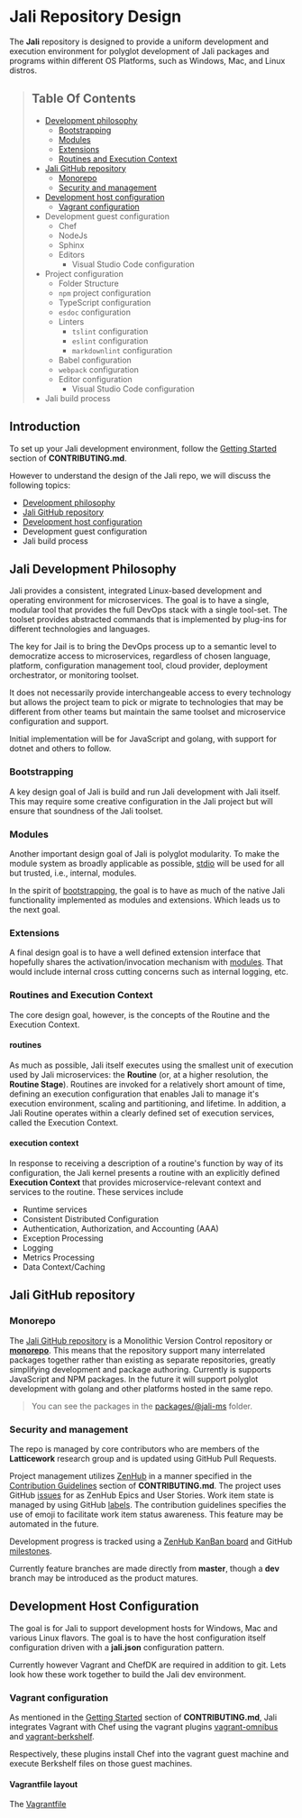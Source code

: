 # Jali Repository Design

[//]: # (Keep lines to 72 characters to leave room for the preview     )
[//]: # (pane.                                                         )

The **Jali** repository is designed to provide a uniform development
and execution environment for polyglot development of Jali packages
and programs within different OS Platforms, such as Windows, Mac, and
Linux distros.

<!-- markdownlint-disable ul-style -->

> ## Table Of Contents
>
> - [Development philosophy](#jali-development-philosophy)
>   - [Bootstrapping](#bootstrapping)
>   - [Modules](#modules)
>   - [Extensions](#extensions)
>   - [Routines and Execution Context](#routines-and-execution-context)
> - [Jali GitHub repository](#jali-github-repository)
>   - [Monorepo](#monorepo)
>   - [Security and management](#security-and-management)
> - [Development host configuration](#development-host-configuration)
>   - [Vagrant configuration](#vagrant-configuration)
> - Development guest configuration
>   - Chef
>   - NodeJs
>   - Sphinx
>   - Editors
>     - Visual Studio Code configuration
> - Project configuration
>   - Folder Structure
>   - `npm` project configuration
>   - TypeScript configuration
>   - `esdoc` configuration
>   - Linters
>     - `tslint` configuration
>     - `eslint` configuration
>     - `markdownlint` configuration
>   - Babel configuration
>   - `webpack` configuration
>   - Editor configuration
>     - Visual Studio Code configuration
> - Jali build process

<!-- markdownlint-enable ul-style -->

## Introduction

To set up your Jali development environment, follow the
[Getting Started](./CONTRIBUTING.md#getting-started) section of
**CONTRIBUTING.md**.

However to understand the design of the Jali repo, we
will discuss the following topics:

- [Development philosophy](#jali-development-philosophy)
- [Jali GitHub repository](#jali-github-repository)
- [Development host configuration](#development-host-configuration)
- Development guest configuration
- Jali build process

## Jali Development Philosophy

Jali provides a consistent, integrated Linux-based development
and operating environment for microservices. The goal is to have a
single, modular tool that provides the full DevOps stack with a
single tool-set. The toolset provides abstracted commands that is
implemented by plug-ins for different technologies and languages.

The key for Jail is to bring the DevOps process up to a
semantic level to democratize access to microservices, regardless of
chosen language, platform, configuration management tool, cloud
provider, deployment orchestrator, or monitoring toolset.

It does not necessarily provide interchangeable access to every
technology but allows the project team to pick or migrate to
technologies that may be different from other teams but maintain the
same toolset and microservice configuration and support.

Initial implementation will be for JavaScript and golang, with support
for dotnet and others to follow.

### Bootstrapping

A key design goal of Jali is build and run Jali development with Jali
itself. This may require some creative configuration in the Jali
project but will ensure that soundness of the Jali toolset.

### Modules

Another important design goal of Jali is polyglot modularity. To make
the module system as broadly applicable as possible,
[stdio](http://man7.org/linux/man-pages/man3/stdio.3.html) will be used
for all but trusted, i.e., internal, modules.

In the spirit of [bootstrapping](#bootstrapping), the goal is to have
as much of the native Jali functionality implemented as modules and
extensions. Which leads us to the next goal.

### Extensions

A final design goal is to have a well defined extension interface that
hopefully shares the activation/invocation mechanism with
[modules](#/modules). That would include internal cross cutting concerns
such as internal logging, etc.

### Routines and Execution Context

The core design goal, however, is the concepts of the Routine and
the Execution Context.

#### routines

As much as possible, Jali itself executes using the smallest unit of
execution used by Jali microservices: the **Routine**
(or, at a higher resolution, the **Routine Stage**). Routines are
invoked for a relatively short amount of time, defining an
execution configuration that enables Jali to manage it's execution
environment, scaling and partitioning, and lifetime. In addition,
a Jali Routine operates within a clearly defined set of execution
services, called the Execution Context.

#### execution context

In response to receiving a description of a routine's function by way of
its configuration, the Jali kernel presents a routine with an explicitly
defined **Execution Context** that provides microservice-relevant
context and services to the routine. These services include

- Runtime services
- Consistent Distributed Configuration
- Authentication, Authorization, and Accounting (AAA)
- Exception Processing
- Logging
- Metrics Processing
- Data Context/Caching

## Jali GitHub repository

### Monorepo

The [Jali GitHub repository](https://github.com/latticework/jali) is
a Monolithic Version Control repository or
[**monorepo**](http://danluu.com/monorepo/). This means that the
repository support many interrelated packages together rather than
existing as separate repositories, greatly simplifying development
and package authoring. Currently is supports JavaScript and NPM
packages. In the future it will support polyglot development with
golang and other platforms hosted in the same repo.

> You can see the packages in the
> [packages/@jali-ms](https://github.com/latticework/jali/tree/master/packages/@jali-ms)
> folder.

### Security and management

The repo is managed by core contributors who are members of the
**Latticework** research group and is updated using GitHub Pull Requests.

Project management utilizes [ZenHub](https://www.zenhub.com/) in a manner
specified in the [Contribution Guidelines](./CONTRIBUTING.md#contribution-guidelines)
section of **CONTRIBUTING.md**. The project uses GitHub
[issues](https://github.com/latticework/jali/issues) for as ZenHub Epics
and User Stories. Work item state is managed by using GitHub
[labels](https://github.com/latticework/jali/labels). The contribution
guidelines specifies the use of emoji to facilitate work item status
awareness. This feature may be automated in the future.

Development progress is tracked using a
[ZenHub KanBan board](https://github.com/latticework/jali/pulls#boards?repos=45436564)
and GitHub [milestones](https://github.com/latticework/jali/milestones).

Currently feature branches are made directly from **master**, though a
**dev** branch may be introduced as the product matures.

## Development Host Configuration

The goal is for Jali to support development hosts for Windows, Mac and
various Linux flavors. The goal is to have the host configuration
itself configuration driven with a **jali.json** configuration pattern.

Currently however Vagrant and ChefDK are required in addition to git.
Lets look how these work together to build the Jali dev environment.

### Vagrant configuration

As mentioned in the [Getting Started](./CONTRIBUTING.md#getting-started)
section of **CONTRIBUTING.md**, Jali integrates Vagrant with Chef using
the vagrant plugins
[vagrant-omnibus](https://github.com/chef/vagrant-omnibus) and
[vagrant-berkshelf](https://github.com/berkshelf/vagrant-berkshelf).

Respectively, these plugins install Chef into the vagrant guest machine
and execute Berkshelf files on those guest machines.

#### Vagrantfile layout

The [Vagrantfile](./Vagrantfile)

